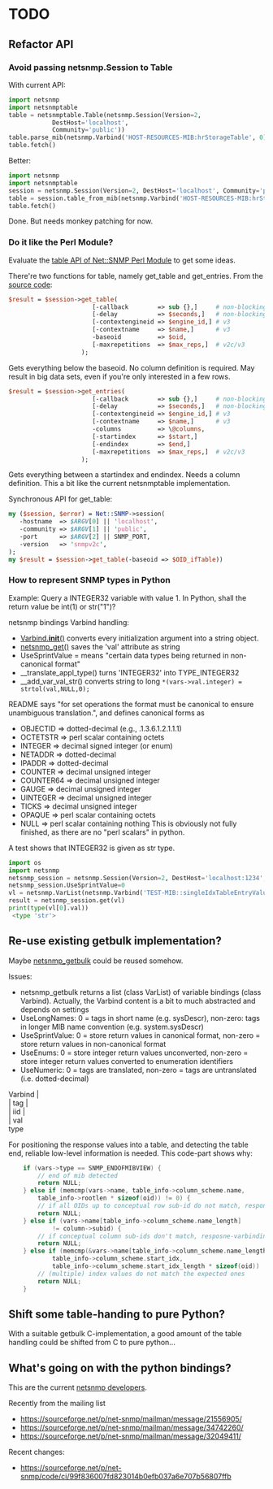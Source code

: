 # TODO #

## Refactor API ##

### Avoid passing netsnmp.Session to Table ###
With current API:
```python
import netsnmp
import netsnmptable
table = netsnmptable.Table(netsnmp.Session(Version=2,
            DestHost='localhost',
            Community='public'))
table.parse_mib(netsnmp.Varbind('HOST-RESOURCES-MIB:hrStorageTable', 0))
table.fetch()
```

Better:
```python
import netsnmp
import netsnmptable
session = netsnmp.Session(Version=2, DestHost='localhost', Community='public')
table = session.table_from_mib(netsnmp.Varbind('HOST-RESOURCES-MIB:hrStorageTable', 0))
table.fetch()
```
Done. But needs monkey patching for now.

### Do it like the Perl Module? ###
Evaluate the [table API of Net::SNMP Perl Module](http://cpansearch.perl.org/src/DTOWN/Net-SNMP-v6.0.1/examples/table.pl) to get some ideas.

There're two functions for table, namely get_table and get_entries. From the [source code](http://cpansearch.perl.org/src/DTOWN/Net-SNMP-v6.0.1/lib/Net/SNMP.pm):
```perl
$result = $session->get_table(
                       [-callback        => sub {},]     # non-blocking
                       [-delay           => $seconds,]   # non-blocking 
                       [-contextengineid => $engine_id,] # v3 
                       [-contextname     => $name,]      # v3
                       -baseoid          => $oid,
                       [-maxrepetitions  => $max_reps,]  # v2c/v3
                    );
```
Gets everything below the baseoid. No column definition is required.
May result in big data sets, even if you're only interested in a few rows.

```perl
$result = $session->get_entries(
                       [-callback        => sub {},]     # non-blocking
                       [-delay           => $seconds,]   # non-blocking
                       [-contextengineid => $engine_id,] # v3
                       [-contextname     => $name,]      # v3
                       -columns          => \@columns,
                       [-startindex      => $start,]
                       [-endindex        => $end,]
                       [-maxrepetitions  => $max_reps,]  # v2c/v3
                    );
```
Gets everything between a startindex and endindex. Needs a column definition.
This a bit like the current netsnmptable implementation.

Synchronous API for get_table:
```perl
my ($session, $error) = Net::SNMP->session(
   -hostname  => $ARGV[0] || 'localhost',
   -community => $ARGV[1] || 'public',
   -port      => $ARGV[2] || SNMP_PORT,
   -version   => 'snmpv2c',
);
my $result = $session->get_table(-baseoid => $OID_ifTable))
```

### How to represent SNMP types in Python ###
Example: Query a INTEGER32 variable with value 1. In Python, shall the return value be int(1) or str("1")?

netsnmp bindings Varbind handling:
- [Varbind.__init__()](https://sourceforge.net/p/net-snmp/code/ci/master/tree/python/netsnmp/client.py#l52) converts every initialization argument into a string object.
- [netsnmp_get()](https://sourceforge.net/p/net-snmp/code/ci/master/tree/python/netsnmp/client_intf.c#l1597) saves the 'val' attribute as string
- UseSprintValue = <non-zero> means "certain data types being returned in non-canonical format"
- __translate_appl_type() turns 'INTEGER32' into TYPE_INTEGER32
- __add_var_val_str() converts string to long ```*(vars->val.integer) = strtol(val,NULL,0);```

README says "for set operations the <val> format must be canonical to ensure unambiguous translation.",
and defines canonical forms as
- OBJECTID => dotted-decimal (e.g., .1.3.6.1.2.1.1.1)
- OCTETSTR => perl scalar containing octets
- INTEGER => decimal signed integer (or enum)
- NETADDR => dotted-decimal
- IPADDR => dotted-decimal
- COUNTER => decimal unsigned integer
- COUNTER64 => decimal unsigned integer
- GAUGE => decimal unsigned integer
- UINTEGER => decimal unsigned integer
- TICKS  => decimal unsigned integer
- OPAQUE => perl scalar containing octets
- NULL => perl scalar containing nothing
This is obviously not fully finished, as there are no "perl scalars" in python.

A test shows that INTEGER32 is given as str type.
```python
import os
import netsnmp
netsnmp_session = netsnmp.Session(Version=2, DestHost='localhost:1234', Community='public')
netsnmp_session.UseSprintValue=0
vl = netsnmp.VarList(netsnmp.Varbind('TEST-MIB::singleIdxTableEntryValue', '10.84.104.105.115.73.115.82.111.119.49'))
result = netsnmp_session.get(vl)
print(type(vl[0].val))
 <type 'str'>
```

## Re-use existing getbulk implementation? ##
Maybe [netsnmp_getbulk](http://sourceforge.net/p/net-snmp/code/ci/master/tree/python/netsnmp/client_intf.c#l2207) could be reused somehow.

Issues:
- netsnmp_getbulk returns a list (class VarList) of variable bindings (class Varbind). Actually, the Varbind content is a bit to much abstracted and depends on settings
 - UseLongNames: 0 = tags in short name (e.g. sysDescr), non-zero: tags in longer MIB name convention (e.g. system.sysDescr)
 - UseSprintValue: 0 = store return values in canonical format, non-zero = store return values in non-canonical format
 - UseEnums: 0 = store integer return values unconverted, non-zero = store integer return values converted to enumeration identifiers
 - UseNumeric: 0 = tags are translated, non-zero = tags are untranslated (i.e. dotted-decimal)

Varbind
|\
| tag
|\
| iid
|\
| val
 \
  type

For positioning the response values into a table, and detecting the table end, reliable low-level information is needed.
This code-part shows why:

```c
    if (vars->type == SNMP_ENDOFMIBVIEW) {
        // end of mib detected
        return NULL;
    } else if (memcmp(vars->name, table_info->column_scheme.name,
        table_info->rootlen * sizeof(oid)) != 0) {
        // if all OIDs up to conceptual row sub-id do not match, response-varbinding does not belong to table
        return NULL;
    } else if (vars->name[table_info->column_scheme.name_length]
            != column->subid) {
        // if conceptual column sub-ids don't match, resposne-varbinding does not bleong to expected column 
        return NULL;
    } else if (memcmp(&vars->name[table_info->column_scheme.name_length + 1],
            table_info->column_scheme.start_idx,
            table_info->column_scheme.start_idx_length * sizeof(oid)) != 0) {
        // (multiple) index values do not match the expected ones
        return NULL;
    }
```

## Shift some table-handing to pure Python? ##
With a suitable getbulk C-implementation, a good amount of the table handling could be shifted from C to pure python...

## What's going on with the python bindings? ##
This are the current [netsnmp developers](https://sourceforge.net/p/net-snmp/_members).

Recently from the mailing list
- https://sourceforge.net/p/net-snmp/mailman/message/21556905/
- https://sourceforge.net/p/net-snmp/mailman/message/34742260/
- https://sourceforge.net/p/net-snmp/mailman/message/32049411/

Recent changes:
- https://sourceforge.net/p/net-snmp/code/ci/99f836007fd823014b0efb037a6e707b56807ffb
